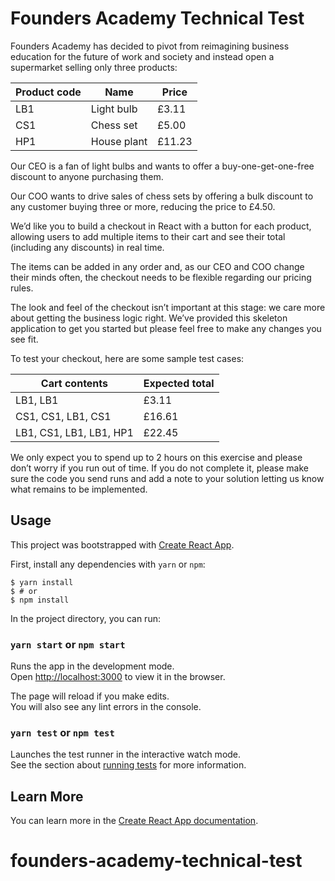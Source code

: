 # Founders Academy Technical Test

Founders Academy has decided to pivot from reimagining business education for
the future of work and society and instead open a supermarket selling only
three products:

| Product code | Name        | Price  |
| ------------ | ----------- | ------ |
| LB1          | Light bulb  | £3.11  |
| CS1          | Chess set   | £5.00  |
| HP1          | House plant | £11.23 |

Our CEO is a fan of light bulbs and wants to offer a buy-one-get-one-free
discount to anyone purchasing them.

Our COO wants to drive sales of chess sets by offering a bulk discount to any
customer buying three or more, reducing the price to £4.50.

We’d like you to build a checkout in React with a button for each product,
allowing users to add multiple items to their cart and see their total
(including any discounts) in real time.

The items can be added in any order and, as our CEO and COO change their minds
often, the checkout needs to be flexible regarding our pricing rules.

The look and feel of the checkout isn’t important at this stage: we care more
about getting the business logic right. We’ve provided this skeleton
application to get you started but please feel free to make any changes you see
fit.

To test your checkout, here are some sample test cases:

| Cart contents           | Expected total |
| ----------------------- | -------------- |
| LB1, LB1                | £3.11          |
| CS1, CS1, LB1, CS1      | £16.61         |
| LB1, CS1, LB1, LB1, HP1 | £22.45         |

We only expect you to spend up to 2 hours on this exercise and please don’t
worry if you run out of time. If you do not complete it, please make sure the
code you send runs and add a note to your solution letting us know what remains
to be implemented.

## Usage

This project was bootstrapped with [Create React App](https://github.com/facebook/create-react-app).

First, install any dependencies with `yarn` or `npm`:

```console
$ yarn install
$ # or
$ npm install
```

In the project directory, you can run:

### `yarn start` or `npm start`

Runs the app in the development mode.\
Open [http://localhost:3000](http://localhost:3000) to view it in the browser.

The page will reload if you make edits.\
You will also see any lint errors in the console.

### `yarn test` or `npm test`

Launches the test runner in the interactive watch mode.\
See the section about [running tests](https://facebook.github.io/create-react-app/docs/running-tests) for more information.

## Learn More

You can learn more in the [Create React App documentation](https://facebook.github.io/create-react-app/docs/getting-started).
# founders-academy-technical-test
